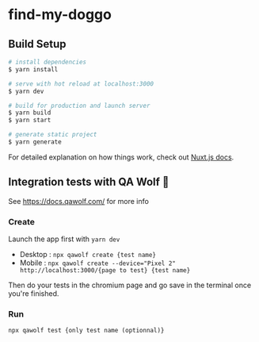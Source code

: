 # find-my-doggo

## Build Setup

```bash
# install dependencies
$ yarn install

# serve with hot reload at localhost:3000
$ yarn dev

# build for production and launch server
$ yarn build
$ yarn start

# generate static project
$ yarn generate
```

For detailed explanation on how things work, check out [Nuxt.js docs](https://nuxtjs.org).

## Integration tests with QA Wolf 🐺

See https://docs.qawolf.com/ for more info

### Create

Launch the app first with `yarn dev`

- Desktop : `npx qawolf create {test name}`
- Mobile : `npx qawolf create --device="Pixel 2" http://localhost:3000/{page to test} {test name}`

Then do your tests in the chromium page and go save in the terminal once you're finished.

### Run

`npx qawolf test {only test name (optionnal)}`
